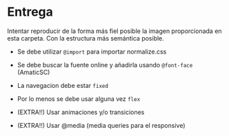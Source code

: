 # Entrega

Intentar reproducir de la forma más fiel posible la imagen proporcionada en esta carpeta. Con la estructura más semántica posible.

- Se debe utilizar ```@import``` para importar normalize.css
- Se debe buscar la fuente online y añadirla usando ```@font-face``` (AmaticSC)
- La navegacion debe estar `fixed`
- Por lo menos se debe usar alguna vez ```flex```

- (EXTRA!!) Usar animaciones y/o transiciones
- (EXTRA!!) Usar @media (media queries para el responsive)
